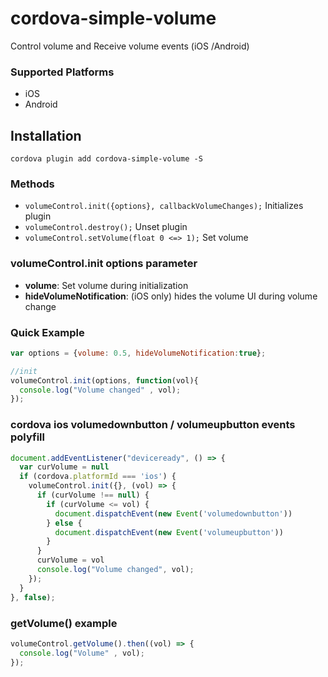 # cordova-simple-volume
Control volume and Receive volume events (iOS /Android)

### Supported Platforms

- iOS
- Android

## Installation

    cordova plugin add cordova-simple-volume -S

### Methods

- `volumeControl.init({options}, callbackVolumeChanges);` Initializes plugin
- `volumeControl.destroy();` Unset plugin
- `volumeControl.setVolume(float 0 <=> 1);` Set volume


### volumeControl.init options parameter

- __volume__: Set volume during initialization
- __hideVolumeNotification__: (iOS only) hides the volume UI during volume change

### Quick Example

```js
var options = {volume: 0.5, hideVolumeNotification:true};

//init
volumeControl.init(options, function(vol){
  console.log("Volume changed" , vol);
});
```

### cordova ios volumedownbutton / volumeupbutton events polyfill
```js
document.addEventListener("deviceready", () => {
  var curVolume = null
  if (cordova.platformId === 'ios') {
    volumeControl.init({}, (vol) => {
      if (curVolume !== null) {
        if (curVolume <= vol) {
          document.dispatchEvent(new Event('volumedownbutton'))
        } else {
          document.dispatchEvent(new Event('volumeupbutton'))
        }
      }
      curVolume = vol
      console.log("Volume changed", vol);
    });
  }
}, false);
```

### getVolume() example
```js
volumeControl.getVolume().then((vol) => {
  console.log("Volume" , vol);
});
```